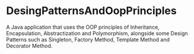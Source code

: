 # DesingPatternsAndOopPrinciples
A Java application that uses the OOP principles of Inheritance, Encapsulation, Abstractization and Polymorphism, alongside some Design Patterns such as Singleton, Factory Method, Template Method and Decorator Method.
